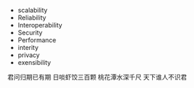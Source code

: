 - scalability
- Reliability
- Interoperability
- Security
- Performance
- interity
- privacy
- exensibility

君问归期已有期
日啖虾饺三百颗
桃花潭水深千尺
天下谁人不识君